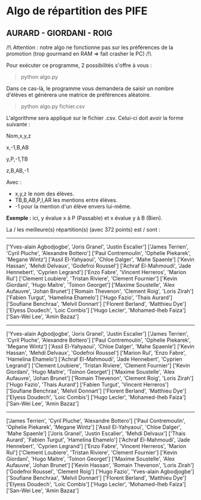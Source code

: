 # Algo de répartition des PIFE
## AURARD - GIORDANI - ROIG

/!\ Attention : notre algo ne fonctionne pas sur les préférences de la promotion (trop gourmand en RAM => fait crasher le PC) /!\

Pour exécuter ce programme, 2 possibilités s'offre à vous :

> python algo.py

Dans ce cas-là, le programme vous demandera de saisir un nombre d'élèves et génèrera une matrice de préférences aléatoire.

> python algo.py fichier.csv

L'algorithme sera appliqué sur le fichier .csv. Celui-ci doit avoir la forme suivante :

Nom,x,y,z

x,-1,B,AB

y,P,-1,TB

z,B,AB,-1

Avec :
* x,y,z le nom des élèves.
* TB,B,AB,P,I,AR les mentions entre élèves.
* -1 pour la mention d'un élève envers lui-même.

**Exemple :** ici, y évalue x à P (Passable) et x évalue y à B (Bien).


La / les meilleure(s) répartition(s) (avec 372 points) est / sont :
 __________________________
['Yves-alain Agbodjogbe', 'Joris Granel', 'Justin Escalier']
['James Terrien', 'Cyril Pluche', 'Alexandre Bottero']
['Paul Contremoulin', 'Ophelie Piekarek', 'Megane Wintz']
['Assil El-Yahyaoui', 'Chloe Dalger', 'Mahe Spaenle']
['Kevin Hassan', 'Mehdi Delvaux', 'Godefroi Roussel']
['Achraf El-Mahmoudi', 'Jade Hennebert', 'Cyprien Legrand']
['Enzo Fabre', 'Vincent Herreros', 'Marion Rul']
['Clement Loubiere', 'Tristan Riviere', 'Clement Fournier']
['Kevin Giordani', 'Hugo Maitre', 'Toinon Georget']
['Maxime Soustelle', 'Alex Aufauvre', 'Johan Brunet']
['Romain Thevenon', 'Clement Roig', 'Loris Zirah']
['Fabien Turgut', 'Hamelina Ehamelo']
['Hugo Fazio', 'Thais Aurard']
['Soufiane Benchraa', 'Melvil Donnart']
['Florent Berland', 'Matthieu Dye']
['Elyess Doudech', 'Loic Combis']
['Hugo Lecler', 'Mohamed-Iheb Faiza']
['San-Wei Lee', 'Amin Bazaz']
 __________________________
['Yves-alain Agbodjogbe', 'Joris Granel', 'Justin Escalier']
['James Terrien', 'Cyril Pluche', 'Alexandre Bottero']
['Paul Contremoulin', 'Ophelie Piekarek', 'Megane Wintz']
['Assil El-Yahyaoui', 'Chloe Dalger', 'Mahe Spaenle']
['Kevin Hassan', 'Mehdi Delvaux', 'Godefroi Roussel']
['Marion Rul', 'Enzo Fabre', 'Hamelina Ehamelo']
['Achraf El-Mahmoudi', 'Jade Hennebert', 'Cyprien Legrand']
['Clement Loubiere', 'Tristan Riviere', 'Clement Fournier']
['Kevin Giordani', 'Hugo Maitre', 'Toinon Georget']
['Maxime Soustelle', 'Alex Aufauvre', 'Johan Brunet']
['Romain Thevenon', 'Clement Roig', 'Loris Zirah']
['Hugo Fazio', 'Thais Aurard']
['Fabien Turgut', 'Vincent Herreros']
['Soufiane Benchraa', 'Melvil Donnart']
['Florent Berland', 'Matthieu Dye']
['Elyess Doudech', 'Loic Combis']
['Hugo Lecler', 'Mohamed-Iheb Faiza']
['San-Wei Lee', 'Amin Bazaz']
 __________________________
['James Terrien', 'Cyril Pluche', 'Alexandre Bottero']
['Paul Contremoulin', 'Ophelie Piekarek', 'Megane Wintz']
['Assil El-Yahyaoui', 'Chloe Dalger', 'Mahe Spaenle']
['Joris Granel', 'Justin Escalier', 'Mehdi Delvaux']
['Thais Aurard', 'Fabien Turgut', 'Hamelina Ehamelo']
['Achraf El-Mahmoudi', 'Jade Hennebert', 'Cyprien Legrand']
['Enzo Fabre', 'Vincent Herreros', 'Marion Rul']
['Clement Loubiere', 'Tristan Riviere', 'Clement Fournier']
['Kevin Giordani', 'Hugo Maitre', 'Toinon Georget']
['Maxime Soustelle', 'Alex Aufauvre', 'Johan Brunet']
['Kevin Hassan', 'Romain Thevenon', 'Loris Zirah']
['Godefroi Roussel', 'Clement Roig']
['Hugo Fazio', 'Yves-alain Agbodjogbe']
['Soufiane Benchraa', 'Melvil Donnart']
['Florent Berland', 'Matthieu Dye']
['Elyess Doudech', 'Loic Combis']
['Hugo Lecler', 'Mohamed-Iheb Faiza']
['San-Wei Lee', 'Amin Bazaz']
